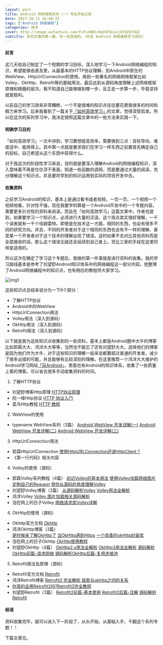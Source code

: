 ```yaml
---
layout: post
title: Android 网络编程系列（一）写在开始之前
date: 2017-10-11 16:40:25
tags: ["Android 网络编程"]
categories: 技术
cover: http://image.wufazhuce.com/FvFsnN9Ix9qVdf6Lasj6TWZd7dQZ
subtitle: 系列文章的第一篇，写一些其他的。（内含 Android 网络编程学习资料）
---
```

#### 前言
这几天给自己制定了一个短期的学习目标，深入地学习一下Android网络编程的知识，希望能够由表及里，从最基本的HTTP协议理解，到Android中原生的WebView、HttpUrlConnection的使用，再到一些著名的网络网络框架比如Volley、OkHttp、Retrofit等的基础用法，最后达到从源码角度理解上述网络框架原理和精髓的层次。我不知道自己能够做到哪一步，反正走一步算一步，毕竟坚持就是胜利。

以前自己的学习效率非常糟糕，一个不是很难的知识点往往要花费我很多的时间和精力来学习。后来我看到了一篇关于[「如何高效学习」](http://keeganlee.me/post/full-stack/20170909)的文章，觉得深受启发。所以在这次的系列学习中，我决定按照这篇文章中的一些方法来实践一下。

#### 明确学习目的

「如何高效学习」一文中讲到，学习要想提高效率，需要做到三点：目标导向、难度适中、能用得上。其中第一点就是要求我们在学习一样东西之前要首先确定自己的目标，自己希望从这个东西中获得什么。

对于我这次的阶段性学习来说，目的就是要深入理解Android的网络编程知识，深入意味着不再是仅仅浮于表面，知道一些函数的调用，而是要通过大量的阅读，充分理解这个知识点。并且要将学到的知识运用到实际的项目开发中去。
#### 收集资料

之前学习Android的知识，基本上是通过看书或者视频，一页一页、一个视频一个视频地看，针对性不强，现在我要学的算是一个Android开发中的一个专题内容。需要更多针对性的资料来阅读。而且在「如何高效学习」这篇文章中，作者也提到，如果要学习一个知识点，必须进行大量的泛读。这个观点其实很好理解，一千个读者就有一千个哈姆雷特。即使是在技术这一方面，相同的东西，也会有很多不同的研究方向。并且，不同的开发者对于这个相同的东西也会有不一样的理解，甚至某一个开发者对于这个技术的理解出现了错误，这时如果不去对比其他资料而是全盘接收的话，那么这个错误无疑还会延续到自己身上。货比三家的手段在这里同样是适用的。

所以这次在确定了学习这个专题后，我做的第一件事就是进行资料的收集。我的学习路线基本是参考了刘望舒Android知识体系中的网络编程这一部分内容。他整理了Android网络编程中的知识点，也有相应的教程供大家学习。

![img1](https://i.loli.net/2019/08/29/lcr42p1NF695sjw.jpg)

这些知识点总结来说分为一下6个部分：
- 了解HTTP协议
- Android中的WebView
- HttpUrlConnection用法
- Volley用法（深入到源码）
- OkHttp用法（深入到源码）
- Retrofit用法（深入到源码）

以下就是我为这些知识点收集到的一些资料，基本上都是Android圈中大牛的博客比如郭霖大大、鸿洋大大等等，当然也不能忘了还有刘望舒大大。选择他们的博客是因为他们作为大牛，对于这些知识的理解一般来说都要超过普通的开发者，减少了很多出错的可能，并且能够有比较深刻的理解。在这里推荐一个鸿洋大大维护的Android学习网站[「玩Android」](www.wanandroid.com)，里面也有Android的知识体系，收集了一些质量上乘的博客。可以省去很多手动收集资料的时间。

1. 了解HTTP协议
* 刘望舒博客Http原理
[HTTP协议原理](http://liuwangshu.cn/application/network/1-http.html)
* 阮一峰Http协议
[HTTP 协议入门](http://www.ruanyifeng.com/blog/2016/08/http.html)
* 菜鸟Http教程
[HTTP 教程](http://www.runoob.com/http/http-tutorial.html)
2. WebView的使用
* typename WebView系列（3篇）
[Android WebView 开发详解(一)](http://blog.csdn.net/typename/article/details/39030091)
[ Android WebView 开发详解(二)](http://blog.csdn.net/typename/article/details/39495409)
[ Android WebView 开发详解(三)](http://blog.csdn.net/typename/article/details/40302351)
3. HttpUrlConnection用法
* 郭霖HttpUrlConnection
[使用HttpURLConnection还是HttpClient？](http://blog.csdn.net/guolin_blog/article/details/12452307)
* 《第一行代码》相关内容
4. Volley的使用（源码）
* 郭霖Volley系列教程（4篇）
[初识Volley的基本用法](http://blog.csdn.net/guolin_blog/article/details/17482095)
[使用Volley加载网络图片](http://blog.csdn.net/guolin_blog/article/details/17482165)
[定制自己的Request](http://blog.csdn.net/guolin_blog/article/details/17612763)
[带你从源码的角度理解Volley](http://blog.csdn.net/guolin_blog/article/details/17656437)
* 刘望舒Volley博客（2篇）
[从源码解析Volley](http://liuwangshu.cn/application/network/3-volley.html)
[Volley用法全解析](http://liuwangshu.cn/application/network/4-volley-sourcecode.html)
* 鸿洋Volley
[Volley 图片加载相关源码解析](http://blog.csdn.net/lmj623565791/article/details/47721631)
* 泡在网上的日子Volley
[网络请求库Volley详解](http://www.jcodecraeer.com/a/anzhuokaifa/androidkaifa/2015/0526/2934.html)
4. OkHttp的使用（源码）
* Okhttp官方文档
[Okhttp](https://square.github.io/okhttp/)
* 鸿洋Okhttp博客（3篇）  
[是时候来了解OkHttp了](http://blog.csdn.net/lmj623565791/article/details/47911083)
[当OkHttp遇到Https](http://blog.csdn.net/lmj623565791/article/details/48129405)
[一个改善的okHttp封装库](http://blog.csdn.net/lmj623565791/article/details/49734867)
* 泡在网上的日子Okhttp
[OkHttp使用教程](http://www.jcodecraeer.com/a/anzhuokaifa/androidkaifa/2015/0106/2275.html)
* 刘望舒OkHttp（4篇）
[OkHttp2.x用法全解析](http://liuwangshu.cn/application/network/5-okhttp2x.html)
[OkHttp3用法全解析](http://liuwangshu.cn/application/network/6-okhttp3.html)
[源码解析OkHttp前篇-请求网络](http://liuwangshu.cn/application/network/7-okhttp3-sourcecode.html)
[源码解析OkHttp后篇-复用连接池](http://liuwangshu.cn/application/network/8-okhttp3-sourcecode2.html)
5. Retrofit用法及原理（源码）
* Retrofit官方文档
[Retrofit](http://square.github.io/retrofit/)
* 鸿洋Retrofit博客
[Retrofit2 完全解析 探索与okhttp之间的关系](http://blog.csdn.net/lmj623565791/article/details/51304204)
* [你真的会用Retrofit2吗?Retrofit2完全教程](http://www.jianshu.com/p/308f3c54abdd)
* 刘望舒Retrofit（3篇）
[Retrofit2前篇-基本使用](http://liuwangshu.cn/application/network/9-retrofit2.html)
[Retrofit2后篇-注解](http://liuwangshu.cn/application/network/10-retrofit2-annotations.html)
[源码解析Retrofit](http://liuwangshu.cn/application/network/11-retrofit2-sourcecode.html)

#### 结语
资料收集完毕，就可以进入下一阶段了，从头开始，从基础入手，干翻这个系列专题！！

下篇文章见。